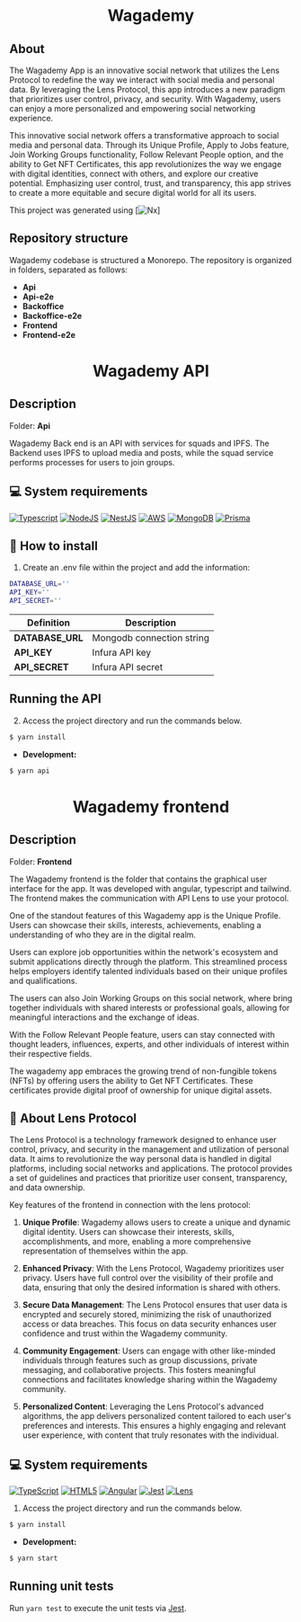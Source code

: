 <h1 align="center">Wagademy</h1>

## About

The Wagademy App is an innovative social network that utilizes the Lens Protocol to redefine the way we interact with social media and personal data. By leveraging the Lens Protocol, this app introduces a new paradigm that prioritizes user control, privacy, and security. With Wagademy, users can enjoy a more personalized and empowering social networking experience.

This innovative social network offers a transformative approach to social media and personal data. Through its Unique Profile, Apply to Jobs feature, Join Working Groups functionality, Follow Relevant People option, and the ability to Get NFT Certificates, this app revolutionizes the way we engage with digital identities, connect with others, and explore our creative potential. Emphasizing user control, trust, and transparency, this app strives to create a more equitable and secure digital world for all its users.

This project was generated using
[![Nx](https://img.shields.io/badge/nx-143055?style=for-the-badge&logo=nx&logoColor=white)]

## Repository structure

Wagademy codebase is structured a Monorepo. The repository is organized in folders, separated as follows:

- **Api**
- **Api-e2e**
- **Backoffice**
- **Backoffice-e2e**
- **Frontend**
- **Frontend-e2e**

<h1 align="center">Wagademy API</h1>

## Description

Folder: **Api**

Wagademy Back end is an API with services for squads and IPFS. The Backend uses IPFS to upload media and posts, while the squad service performs processes for users to join groups.

## :computer: System requirements

[![Typescript](https://img.shields.io/badge/TypeScript-007ACC?style=for-the-badge&logo=typescript&logoColor=white)](<(https://www.typescriptlang.org/docs/)>)
[![NodeJS](https://img.shields.io/badge/node.js-%2343853D.svg?style=for-the-badge&logo=node.js&logoColor=white)](<(https://nodejs.org/en//)>)
[![NestJS](https://img.shields.io/badge/nestjs-%23E0234E.svg?style=for-the-badge&logo=nestjs&logoColor=white)](<(https://nestjs.com/)>)
[![AWS](https://img.shields.io/badge/AWS-%23FF9900.svg?style=for-the-badge&logo=amazon-aws&logoColor=white)](<(https://aws.amazon.com/)>)
[![MongoDB](https://img.shields.io/badge/MongoDB-4EA94B?style=for-the-badge&logo=mongodb&logoColor=white)](<(https://www.mongodb.com/)>)
[![Prisma](https://img.shields.io/badge/Prisma-3982CE?style=for-the-badge&logo=Prisma&logoColor=white)](<(https://www.prisma.io/)>)

## :rocket: How to install

1. Create an .env file within the project and add the information:

```sh
DATABASE_URL=''
API_KEY=''
API_SECRET=''
```

| Definition       | Description               |
| ---------------- | ------------------------- |
| **DATABASE_URL** | Mongodb connection string |
| **API_KEY**      | Infura API key            |
| **API_SECRET**   | Infura API secret         |

## Running the API

2. Access the project directory and run the commands below.

```sh
$ yarn install
```

- **Development:**

```sh
$ yarn api
```

<h1 align="center">Wagademy frontend</h1>

## Description

Folder: **Frontend**

The Wagademy frontend is the folder that contains the graphical user interface for the app. It was developed with angular, typescript and tailwind. The frontend makes the communication with API Lens to use your protocol.

One of the standout features of this Wagademy app is the Unique Profile. Users can showcase their skills, interests, achievements, enabling a understanding of who they are in the digital realm.

Users can explore job opportunities within the network's ecosystem and submit applications directly through the platform. This streamlined process helps employers identify talented individuals based on their unique profiles and qualifications.

The users can also Join Working Groups on this social network, where bring together individuals with shared interests or professional goals, allowing for meaningful interactions and the exchange of ideas.

With the Follow Relevant People feature, users can stay connected with thought leaders, influences, experts, and other individuals of interest within their respective fields.

The wagademy app embraces the growing trend of non-fungible tokens (NFTs) by offering users the ability to Get NFT Certificates. These certificates provide digital proof of ownership for unique digital assets.

## 🌿 About Lens Protocol

The Lens Protocol is a technology framework designed to enhance user control, privacy, and security in the management and utilization of personal data. It aims to revolutionize the way personal data is handled in digital platforms, including social networks and applications. The protocol provides a set of guidelines and practices that prioritize user consent, transparency, and data ownership.

Key features of the frontend in connection with the lens protocol:

1. **Unique Profile**: Wagademy allows users to create a unique and dynamic digital identity. Users can showcase their interests, skills, accomplishments, and more, enabling a more comprehensive representation of themselves within the app.

2. **Enhanced Privacy**: With the Lens Protocol, Wagademy prioritizes user privacy. Users have full control over the visibility of their profile and data, ensuring that only the desired information is shared with others.

3. **Secure Data Management**: The Lens Protocol ensures that user data is encrypted and securely stored, minimizing the risk of unauthorized access or data breaches. This focus on data security enhances user confidence and trust within the Wagademy community.

4. **Community Engagement**: Users can engage with other like-minded individuals through features such as group discussions, private messaging, and collaborative projects. This fosters meaningful connections and facilitates knowledge sharing within the Wagademy community.

5. **Personalized Content**: Leveraging the Lens Protocol's advanced algorithms, the app delivers personalized content tailored to each user's preferences and interests. This ensures a highly engaging and relevant user experience, with content that truly resonates with the individual.

## :computer: System requirements

[![TypeScript](https://img.shields.io/badge/TypeScript-007ACC?style=for-the-badge&logo=typescript&logoColor=white)](<(https://www.typescriptlang.org/docs/)>)
[![HTML5](https://img.shields.io/badge/HTML5-E34F26?style=for-the-badge&logo=html5&logoColor=white)](<(https://html.com/document/)>)
[![Angular](https://img.shields.io/badge/Angular-DD0031?style=for-the-badge&logo=angular&logoColor=white)](<(https://angular.io/docs)>)
[![Jest](https://img.shields.io/badge/-jest-%23C21325?style=for-the-badge&logo=jest&logoColor=white)](<(https://jestjs.io/)>)
<a href="https://lenster.xyz/u/yoginth">
<img src="https://lens-badge.vercel.app/api/badge/yoginth.lens" alt="Lens">
</a>

1. Access the project directory and run the commands below.

```sh
$ yarn install
```

- **Development:**

```sh
$ yarn start
```

## Running unit tests

Run `yarn test` to execute the unit tests via [Jest](https://jestjs.io).

